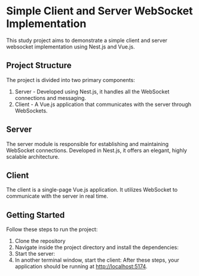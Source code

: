 # Simple Client and Server WebSocket Implementation

This study project aims to demonstrate a simple client and server websocket implementation using Nest.js and Vue.js.

## Project Structure

The project is divided into two primary components:

1. Server - Developed using Nest.js, it handles all the WebSocket connections and messaging.
2. Client - A Vue.js application that communicates with the server through WebSockets.

## Server

The server module is responsible for establishing and maintaining WebSocket connections. Developed in Nest.js, it offers an elegant, highly scalable architecture.

## Client

The client is a single-page Vue.js application. It utilizes WebSocket to communicate with the server in real time.

## Getting Started

Follow these steps to run the project:

1. Clone the repository
2. Navigate inside the project directory and install the dependencies:
3. Start the server:
4. In another terminal window, start the client:
After these steps, your application should be running at [http://localhost:5174](http://localhost:5174).
